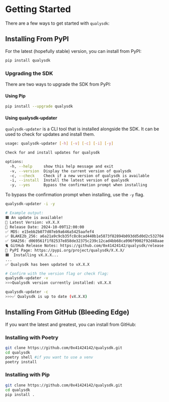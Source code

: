 # Getting Started

There are a few ways to get started with ```qualysdk```:

## Installing From PyPI

For the latest (hopefully stable) version, you can install from PyPI:

```bash
pip install qualysdk
```

### Upgrading the SDK

There are two ways to upgrade the SDK from PyPI:

#### Using Pip

```bash
pip install --upgrade qualysdk
```

#### Using qualysdk-updater

```qualysdk-updater``` is a CLI tool that is installed alongside the SDK. It can be used to check for updates and install them.

```bash
usage: qualysdk-updater [-h] [-v] [-c] [-i] [-y]

Check for and install updates for qualysdk

options:
  -h, --help     show this help message and exit
  -v, --version  Display the current version of qualysdk
  -c, --check    Check if a new version of qualysdk is available
  -i, --install  Install the latest version of qualysdk
  -y, --yes      Bypass the confirmation prompt when installing
```

To bypass the confirmation prompt when installing, use the `-y` flag.

```bash
qualysdk-updater -i -y

# Example output:
🟧 An update is available!
📅 Latest Version: vX.X.X
📅 Release Date: 2024-10-09T12:00:00
✅ MD5: e15ebb2b077d07eb9a646a5425aafef4
✅ BLAKE2b_256: a6a21a9c9cb35fc8c8cad440b1e5873f82894b093dd5d0d2c532704b5e0b0ba6
✅ SHA256: d069561f1f82537e858de32375c239c12cad4bb68ca996f9902f92d48aae490e
🐈 GitHub Release Notes: https://github.com/0x41424142/qualysdk/releases/tag/vX.X.X
🐍 PyPI Page: https://pypi.org/project/qualysdk/X.X.X/ 
🟧  Installing vX.X.X...
...
✅ Qualysdk has been updated to vX.X.X

# Confirm with the version flag or check flag:
qualysdk-updater -v
>>>Qualysdk version currently installed: vX.X.X

qualysdk-updater -c
>>>✅ Qualysdk is up to date (vX.X.X)
```

## Installing From GitHub (Bleeding Edge)

If you want the latest and greatest, you can install from GitHub:

### Installing with Poetry

```bash
git clone https://github.com/0x41424142/qualysdk.git
cd qualysdk
poetry shell #if you want to use a venv
poetry install
```

### Installing with Pip

```bash
git clone https://github.com/0x41424142/qualysdk.git
cd qualysdk
pip install .
```
